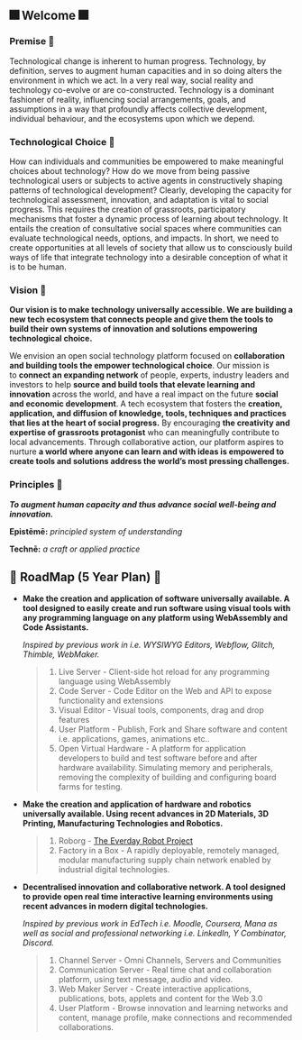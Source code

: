 ## 🎆 Welcome 🎆


### Premise 🎈

Technological change is inherent to human progress. Technology, by definition, serves to augment human capacities and in so doing alters the environment in which we act. In a very real way, social reality and technology co-evolve or are co-constructed.  Technology is a dominant fashioner of reality, influencing social arrangements, goals, and assumptions in a way that profoundly affects collective development, individual behaviour, and the ecosystems upon which we depend. 


### Technological Choice 🎈

How can individuals and communities be empowered to make meaningful choices about technology? How do we move from being passive technological users or subjects to active agents in constructively shaping patterns of technological development? Clearly, developing the capacity for technological assessment, innovation, and adaptation is vital to social progress. This requires the creation of grassroots, participatory mechanisms that foster a dynamic process of learning about technology. It entails the creation of consultative social spaces where communities can evaluate technological needs, options, and impacts. In short, we need to create opportunities at all levels of society that allow us to consciously build ways of life that integrate technology into a desirable conception of what it is to be human.


### Vision 🎈

**Our vision is to make technology universally accessible. We are building a new tech ecosystem that connects people and give them the tools to build their own systems of innovation and solutions empowering technological choice.**

We envision an open social technology platform focused on **collaboration and building tools the empower technological choice**. Our mission is to **connect an expanding network** of people, experts, industry leaders and investors to help **source and build tools that elevate learning and innovation** across the world, and have a real impact on the future **social and economic development**. A tech ecosystem that fosters the **creation, application, and diffusion of knowledge, tools, techniques and practices that lies at the heart of social progress.** By encouraging **the creativity and expertise of grassroots protagonist** who can meaningfully contribute to local advancements. Through collaborative action, our platform aspires to nurture **a world where anyone can learn and with ideas is empowered to create tools and solutions address the world’s most pressing challenges.**


### Principles 🎈

***To augment human capacity and thus advance social well-being and innovation.***

**Epistēmē:** *principled system of understanding*

**Technē:** *a craft or applied practice*


## 🎇 RoadMap (5 Year Plan) 🎇

* **Make the creation and application of software universally available. A tool designed to easily create and run software using visual tools with any programming language on any platform using WebAssembly and Code Assistants.** 

    *Inspired by previous work in i.e. WYSIWYG Editors, Webflow, Glitch, Thimble, WebMaker.*

    > 1. Live Server - Client-side hot reload for any programming language using WebAssembly
    > 2. Code Server - Code Editor on the Web and API to expose functionality and extensions  
    > 3. Visual Editor - Visual tools, components, drag and drop features
    > 4. User Platform - Publish, Fork and Share software and content i.e. applications, games, animations etc..
    > 5. Open Virtual Hardware - A platform for application developers to build and test software before and after hardware availability. Simulating memory and peripherals, removing the complexity of building and configuring board farms for testing.

* **Make the creation and application of hardware and robotics universally available. Using recent advances in 2D Materials, 3D Printing, Manufacturing Technologies and Robotics.**

    > 1. Roborg - [The Everday Robot Project](https://github.com/roboapps)
    > 2. Factory in a Box - A rapidly deployable, remotely managed, modular manufacturing supply chain network enabled by industrial digital technologies.

* **Decentralised innovation and collaborative network. A tool designed to provide open real time interactive learning environments using recent advances in modern digital technologies.** 

    *Inspired by previous work in EdTech i.e. Moodle, Coursera, Mana as well as social and professional networking i.e. LinkedIn, Y Combinator, Discord.* 

    > 1. Channel Server - Omni Channels, Servers and Communities 
    > 2. Communication Server - Real time chat and collaboration platform, using text message, audio and video.   
    > 3. Web Maker Server - Create interactive applications, publications, bots, applets and content for the Web 3.0
    > 4. User Platform - Browse innovation and learning networks and content, manage profile, make connections and recommended collaborations.

